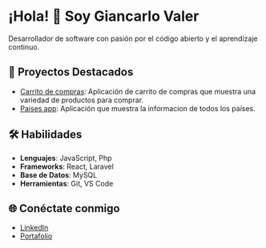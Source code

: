 # ¡Hola! 👋 Soy Giancarlo Valer

Desarrollador de software con pasión por el código abierto y el aprendizaje continuo.

## 🚀 Proyectos Destacados

- [Carrito de compras](https://github.com/sebastian705/carrito-compras.git): Aplicación de carrito de compras que muestra una variedad de productos para comprar.
- [Paises app](https://github.com/sebastian705/paises-app.git): Aplicación que muestra la informacion de todos los países.

## 🛠️ Habilidades

- **Lenguajes**: JavaScript, Php
- **Frameworks**: React, Laravel
- **Base de Datos**: MySQL
- **Herramientas**: Git, VS Code

## 🌐 Conéctate conmigo

- [LinkedIn](https://linkedin.com/in/giancarlo-valer)
- [Portafolio](https://sebastian705.github.io)


